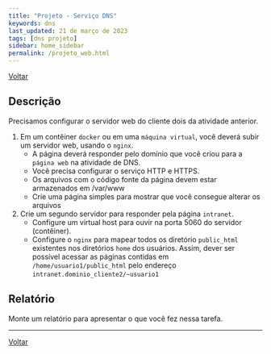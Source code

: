 ```yaml
---
title: "Projeto - Serviço DNS"
keywords: dns
last_updated: 21 de março de 2023 
tags: [dns projeto]
sidebar: home_sidebar
permalink: /projeto_web.html
---
```

[Voltar](/projeto.html)

## Descrição

Precisamos configurar o servidor web do cliente dois da atividade anterior.

1. Em um contêiner `docker` ou em uma `máquina virtual`, você deverá subir um servidor web, usando o `nginx`.
    - A página deverá responder pelo domínio que você criou para a `página web` na atividade de DNS. 
    - Você precisa configurar o serviço HTTP e HTTPS.
    - Os arquivos com o código fonte da página devem estar armazenados em /var/www
    - Crie uma página simples para mostrar que você consegue alterar os arquivos
2. Crie um segundo servidor para responder pela página `intranet`. 
    - Configure um virtual host para ouvir na porta 5060 do servidor (contêiner). 
    - Configure o `nginx` para mapear todos os diretório `public_html` existentes nos diretórios `home` dos usuários. Assim, dever ser possível acessar as páginas contidas em `/home/usuario1/public_html` pelo endereço `intranet.dominio_cliente2/~usuario1`

## Relatório

Monte um relatório para apresentar o que você fez nessa tarefa.





---

[Voltar](/projeto.html)